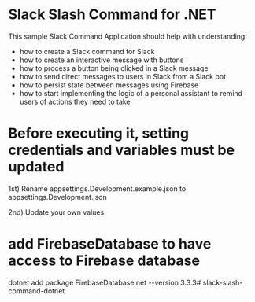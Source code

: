 # Slack Slash Command for .NET


This sample Slack Command Application should help with understanding: 

* how to create a Slack command for Slack
* how to create an interactive message with buttons
* how to process a button being clicked in a Slack message
* how to send direct messages to users in Slack from a Slack bot
* how to persist state between messages using Firebase
* how to start implementing the logic of a personal assistant to remind users of actions they need to take

# Before executing it, setting credentials and variables must be updated

1st) Rename appsettings.Development.example.json to appsettings.Development.json

2nd) Update your own values

# add FirebaseDatabase to have access to Firebase database
dotnet add package FirebaseDatabase.net --version 3.3.3# slack-slash-command-dotnet
